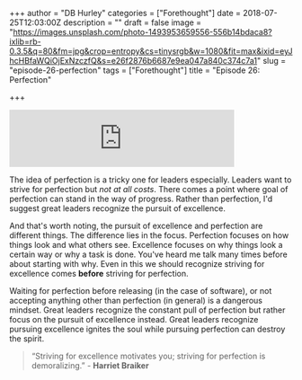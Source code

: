 +++
author = "DB Hurley"
categories = ["Forethought"]
date = 2018-07-25T12:03:00Z
description = ""
draft = false
image = "https://images.unsplash.com/photo-1493953659556-556b14bdaca8?ixlib=rb-0.3.5&q=80&fm=jpg&crop=entropy&cs=tinysrgb&w=1080&fit=max&ixid=eyJhcHBfaWQiOjExNzczfQ&s=e26f2876b6687e9ea047a840c374c7a1"
slug = "episode-26-perfection"
tags = ["Forethought"]
title = "Episode 26: Perfection"

+++


<iframe src="https://anchor.fm/forethought/embed/episodes/Episode-26-Perfection-e1sefn" height="102px" width="400px" frameborder="0" scrolling="no"></iframe>

The idea of perfection is a tricky one for leaders especially. Leaders want to strive for perfection but _not at all costs_. There comes a point where goal of perfection can stand in the way of progress. Rather than perfection, I'd suggest great leaders recognize the pursuit of excellence.

And that's worth noting, the pursuit of excellence and perfection are different things. The difference lies in the focus. Perfection focuses on how things look and what others see. Excellence focuses on why things look a certain way or why a task is done. You've heard me talk many times before about starting with why. Even in this we should recognize striving for excellence comes **before** striving for perfection.

Waiting for perfection before releasing (in the case of software), or not accepting anything other than perfection (in general) is a dangerous mindset. Great leaders recognize the constant pull of perfection but rather focus on the pursuit of excellence instead. Great leaders recognize pursuing excellence ignites the soul while pursuing perfection can destroy the spirit.

> “Striving for excellence motivates you; striving for perfection is demoralizing.” - **Harriet Braiker**


